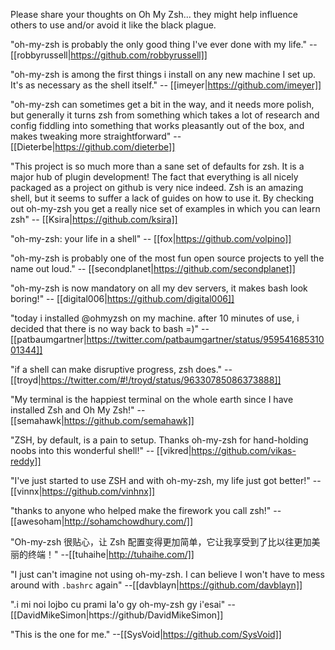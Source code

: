 Please share your thoughts on Oh My Zsh... they might help influence others to use and/or avoid it like the black plague.

"oh-my-zsh is probably the only good thing I've ever done with my life." -- [[robbyrussell|https://github.com/robbyrussell]]

"oh-my-zsh is among the first things i install on any new machine I set up. It's as necessary as the shell itself." -- [[imeyer|https://github.com/imeyer]]

"oh-my-zsh can sometimes get a bit in the way, and it needs more polish, but generally it turns zsh from something which takes a lot of research and config fiddling into something that works pleasantly out of the box, and makes tweaking more straightforward" -- [[Dieterbe|https://github.com/dieterbe]]

"This project is so much more than a sane set of defaults for zsh. It is a major hub of plugin development! The fact that everything is all nicely packaged as a project on github is very nice indeed. Zsh is an amazing shell, but it seems to suffer a lack of guides on how to use it. By checking out oh-my-zsh you get a really nice set of examples in which you can learn zsh" -- [[Ksira|https://github.com/ksira]]

"oh-my-zsh: your life in a shell" -- [[fox|https://github.com/volpino]]

"oh-my-zsh is probably one of the most fun open source projects to yell the name out loud." -- [[secondplanet|https://github.com/secondplanet]]

"oh-my-zsh is now mandatory on all my dev servers, it makes bash look boring!" -- [[digital006|https://github.com/digital006]]

"today i installed @ohmyzsh on my machine. after 10 minutes of use, i decided that there is no way back to bash =)" -- [[patbaumgartner|https://twitter.com/patbaumgartner/status/95954168531001344]]

"if a shell can make disruptive progress, zsh does." -- [[troyd|https://twitter.com/#!/troyd/status/96330785086373888]]

"My terminal is the happiest terminal on the whole earth since I have installed Zsh and Oh My Zsh!" -- [[semahawk|https://github.com/semahawk]]

"ZSH, by default, is a pain to setup. Thanks oh-my-zsh for hand-holding noobs into this wonderful shell!" -- [[vikred|https://github.com/vikas-reddy]]

"I've just started to use ZSH and with oh-my-zsh, my life just got better!" -- [[vinnx|https://github.com/vinhnx]]

"thanks to anyone who helped make the firework you call zsh!" --[[awesoham|http://sohamchowdhury.com/]]

"Oh-my-zsh 很贴心，让 Zsh 配置变得更加简单，它让我享受到了比以往更加美丽的终端！" --[[tuhaihe|http://tuhaihe.com/]]

"I just can't imagine not using oh-my-zsh. I can believe I won't have to mess around with `.bashrc` again" --[[davblayn|https://github.com/davblayn]]

".i mi noi lojbo cu prami la'o gy oh-my-zsh gy i'esai" --[[DavidMikeSimon|https://github/DavidMikeSimon]]

"This is the one for me." --[[SysVoid|https://github.com/SysVoid]]